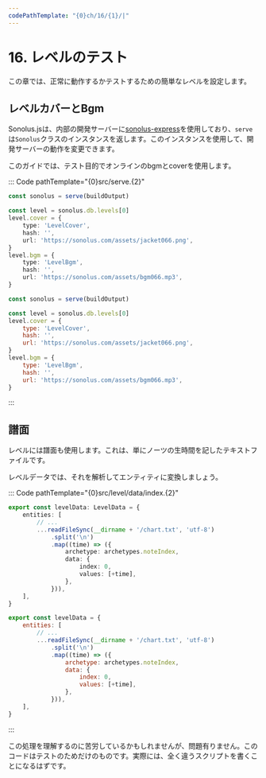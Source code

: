 ```yaml
---
codePathTemplate: "{0}ch/16/{1}/|"
---
```


# 16. レベルのテスト

この章では、正常に動作するかテストするための簡単なレベルを設定します。

## レベルカバーとBgm

Sonolus.jsは、内部の開発サーバーに[sonolus-express](https://github.com/NonSpicyBurrito/sonolus-express)を使用しており、`serve`は`Sonolus`クラスのインスタンスを返します。このインスタンスを使用して、開発サーバーの動作を変更できます。

このガイドでは、テスト目的でオンラインのbgmとcoverを使用します。

::: Code pathTemplate="{0}src/serve.{2}"

```ts
const sonolus = serve(buildOutput)

const level = sonolus.db.levels[0]
level.cover = {
    type: 'LevelCover',
    hash: '',
    url: 'https://sonolus.com/assets/jacket066.png',
}
level.bgm = {
    type: 'LevelBgm',
    hash: '',
    url: 'https://sonolus.com/assets/bgm066.mp3',
}
```

```js
const sonolus = serve(buildOutput)

const level = sonolus.db.levels[0]
level.cover = {
    type: 'LevelCover',
    hash: '',
    url: 'https://sonolus.com/assets/jacket066.png',
}
level.bgm = {
    type: 'LevelBgm',
    hash: '',
    url: 'https://sonolus.com/assets/bgm066.mp3',
}
```

:::

## 譜面

レベルには譜面も使用します。これは、単にノーツの生時間を記したテキストファイルです。

レベルデータでは、それを解析してエンティティに変換しましょう。

::: Code pathTemplate="{0}src/level/data/index.{2}"

```ts
export const levelData: LevelData = {
    entities: [
        // ...
        ...readFileSync(__dirname + '/chart.txt', 'utf-8')
            .split('\n')
            .map((time) => ({
                archetype: archetypes.noteIndex,
                data: {
                    index: 0,
                    values: [+time],
                },
            })),
    ],
}
```

```js
export const levelData = {
    entities: [
        // ...
        ...readFileSync(__dirname + '/chart.txt', 'utf-8')
            .split('\n')
            .map((time) => ({
                archetype: archetypes.noteIndex,
                data: {
                    index: 0,
                    values: [+time],
                },
            })),
    ],
}
```

:::

この処理を理解するのに苦労しているかもしれませんが、問題有りません。このコードはテストのためだけのものです。実際には、全く違うスクリプトを書くことになるはずです。
